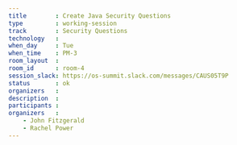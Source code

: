 ```yaml
---
title        : Create Java Security Questions
type         : working-session
track        : Security Questions
technology   :
when_day     : Tue
when_time    : PM-3
room_layout  :
room_id      : room-4
session_slack: https://os-summit.slack.com/messages/CAUS05T9P
status       : ok
organizers   :
description  :
participants :
organizers   :
    - John Fitzgerald
    - Rachel Power
---
```

